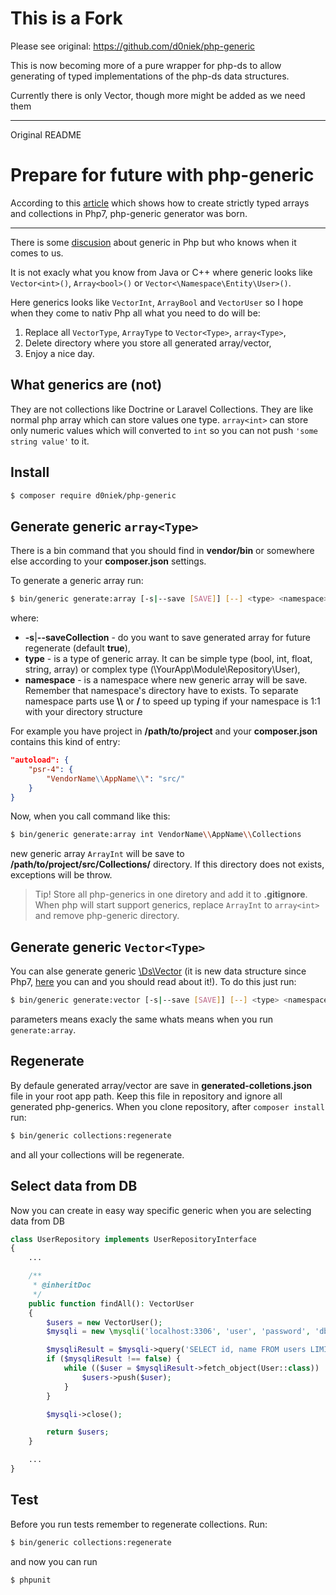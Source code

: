 # This is a Fork

Please see original: https://github.com/d0niek/php-generic

This is now becoming more of a pure wrapper for php-ds to allow generating of typed implementations of the php-ds data structures.

Currently there is only Vector, though more might be added as we need them

-------

Original README

# Prepare for future with php-generic

According to this [article](https://www.sitepoint.com/creating-strictly-typed-arrays-collections-php/)
which shows how to create strictly typed arrays and collections in Php7, php-generic generator was born.

---

There is some [discusion](https://wiki.php.net/rfc/generic-arrays) about generic in Php
but who knows when it comes to us.

It is not exacly what you know from Java or C++ where generic looks like
`Vector<int>()`, `Array<bool>()` or `Vector<\Namespace\Entity\User>()`.

Here generics looks like `VectorInt`, `ArrayBool` and `VectorUser`
so I hope when they come to nativ Php all what you need to do will be:
1. Replace all `VectorType`, `ArrayType` to `Vector<Type>`, `array<Type>`,
2. Delete directory where you store all generated array/vector,
3. Enjoy a nice day.

## What generics are (not)

They are not collections like Doctrine or Laravel Collections. They are like normal php array
which can store values one type. `array<int>` can store only numeric values which will converted to `int`
so you can not push `'some string value'` to it.

## Install

```bash
$ composer require d0niek/php-generic
```

## Generate generic `array<Type>`

There is a bin command that you should find in **vendor/bin**
or somewhere else according to your **composer.json** settings.

To generate a generic array run:

```bash
$ bin/generic generate:array [-s|--save [SAVE]] [--] <type> <namespace>
```
where:
* **-s**|**--saveCollection** - do you want to save generated array for future regenerate (default **true**),
* **type** - is a type of generic array. It can be simple type (bool, int, float, string, array)
or complex type (\\YourApp\\Module\\Repository\\User),
* **namespace** - is a namespace where new generic array will be save.
Remember that namespace's directory have to exists.
To separate namespace parts use **\\\\** or **/** to speed up typing
if your namespace is 1:1 with your directory structure

For example you have project in **/path/to/project** and your **composer.json** contains this kind of entry:
```json
"autoload": {
    "psr-4": {
        "VendorName\\AppName\\": "src/"
    }
}
```
Now, when you call command like this:
```bash
$ bin/generic generate:array int VendorName\\AppName\\Collections
```
new generic array `ArrayInt` will be save to **/path/to/project/src/Collections/** directory.
If this directory does not exists, exceptions will be throw.
> Tip! Store all php-generics in one diretory and add it to **.gitignore**.
When php will start support generics, replace `ArrayInt` to `array<int>` and remove php-generic directory.

## Generate generic `Vector<Type>`

You can alse generate generic [\\Ds\\Vector](http://php.net/manual/en/class.ds-vector.php)
(it is new data structure since Php7,
    [here](https://medium.com/@rtheunissen/efficient-data-structures-for-php-7-9dda7af674cd)
    you can and you should read about it!). To do this just run:
```bash
$ bin/generic generate:vector [-s|--save [SAVE]] [--] <type> <namespace>
```
parameters means exacly the same whats means when you run `generate:array`.

## Regenerate

By defaule generated array/vector are save in **generated-colletions.json** file in your root app path.
Keep this file in repository and ignore all generated php-generics. When you clone repository,
after `composer install` run:
```bash
$ bin/generic collections:regenerate
```
and all your collections will be regenerate.

## Select data from DB

Now you can create in easy way specific generic when you are selecting data from DB
```php
class UserRepository implements UserRepositoryInterface
{
    ...

    /**
     * @inheritDoc
     */
    public function findAll(): VectorUser
    {
        $users = new VectorUser();
        $mysqli = new \mysqli('localhost:3306', 'user', 'password', 'db');

        $mysqliResult = $mysqli->query('SELECT id, name FROM users LIMIT 10');
        if ($mysqliResult !== false) {
            while (($user = $mysqliResult->fetch_object(User::class)) !== null) {
                $users->push($user);
            }
        }

        $mysqli->close();

        return $users;
    }

    ...
}
```

## Test

Before you run tests remember to regenerate collections. Run:
```bash
$ bin/generic collections:regenerate
```
and now you can run
```bash
$ phpunit
```
